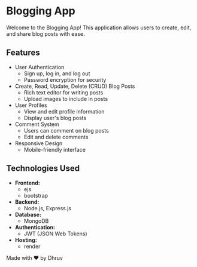 # Blogging App

Welcome to the Blogging App! This application allows users to create, edit, and share blog posts with ease.

## Features

- User Authentication
  - Sign up, log in, and log out
  - Password encryption for security
- Create, Read, Update, Delete (CRUD) Blog Posts
  - Rich text editor for writing posts
  - Upload images to include in posts
- User Profiles
  - View and edit profile information
  - Display user's blog posts
- Comment System
  - Users can comment on blog posts
  - Edit and delete comments
- Responsive Design
  - Mobile-friendly interface

## Technologies Used

- **Frontend:**
  - ejs
  - bootstrap
- **Backend:**
  - Node.js, Express.js
- **Database:**
  - MongoDB
- **Authentication:**
  - JWT (JSON Web Tokens)
- **Hosting:**
  - render

 Made with ❤ by Dhruv
